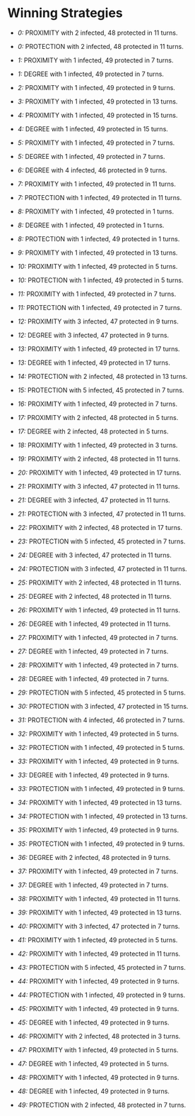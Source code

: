 # Winning Strategies

* _0:_ PROXIMITY with 2 infected, 48 protected in 11 turns.


* _0:_ PROTECTION with 2 infected, 48 protected in 11 turns.


* _1:_ PROXIMITY with 1 infected, 49 protected in 7 turns.


* _1:_ DEGREE with 1 infected, 49 protected in 7 turns.


* _2:_ PROXIMITY with 1 infected, 49 protected in 9 turns.


* _3:_ PROXIMITY with 1 infected, 49 protected in 13 turns.


* _4:_ PROXIMITY with 1 infected, 49 protected in 15 turns.


* _4:_ DEGREE with 1 infected, 49 protected in 15 turns.


* _5:_ PROXIMITY with 1 infected, 49 protected in 7 turns.


* _5:_ DEGREE with 1 infected, 49 protected in 7 turns.


* _6:_ DEGREE with 4 infected, 46 protected in 9 turns.


* _7:_ PROXIMITY with 1 infected, 49 protected in 11 turns.


* _7:_ PROTECTION with 1 infected, 49 protected in 11 turns.


* _8:_ PROXIMITY with 1 infected, 49 protected in 1 turns.


* _8:_ DEGREE with 1 infected, 49 protected in 1 turns.


* _8:_ PROTECTION with 1 infected, 49 protected in 1 turns.


* _9:_ PROXIMITY with 1 infected, 49 protected in 13 turns.


* _10:_ PROXIMITY with 1 infected, 49 protected in 5 turns.


* _10:_ PROTECTION with 1 infected, 49 protected in 5 turns.


* _11:_ PROXIMITY with 1 infected, 49 protected in 7 turns.


* _11:_ PROTECTION with 1 infected, 49 protected in 7 turns.


* _12:_ PROXIMITY with 3 infected, 47 protected in 9 turns.


* _12:_ DEGREE with 3 infected, 47 protected in 9 turns.


* _13:_ PROXIMITY with 1 infected, 49 protected in 17 turns.


* _13:_ DEGREE with 1 infected, 49 protected in 17 turns.


* _14:_ PROTECTION with 2 infected, 48 protected in 13 turns.


* _15:_ PROTECTION with 5 infected, 45 protected in 7 turns.


* _16:_ PROXIMITY with 1 infected, 49 protected in 7 turns.


* _17:_ PROXIMITY with 2 infected, 48 protected in 5 turns.


* _17:_ DEGREE with 2 infected, 48 protected in 5 turns.


* _18:_ PROXIMITY with 1 infected, 49 protected in 3 turns.


* _19:_ PROXIMITY with 2 infected, 48 protected in 11 turns.


* _20:_ PROXIMITY with 1 infected, 49 protected in 17 turns.


* _21:_ PROXIMITY with 3 infected, 47 protected in 11 turns.


* _21:_ DEGREE with 3 infected, 47 protected in 11 turns.


* _21:_ PROTECTION with 3 infected, 47 protected in 11 turns.


* _22:_ PROXIMITY with 2 infected, 48 protected in 17 turns.


* _23:_ PROTECTION with 5 infected, 45 protected in 7 turns.


* _24:_ DEGREE with 3 infected, 47 protected in 11 turns.


* _24:_ PROTECTION with 3 infected, 47 protected in 11 turns.


* _25:_ PROXIMITY with 2 infected, 48 protected in 11 turns.


* _25:_ DEGREE with 2 infected, 48 protected in 11 turns.


* _26:_ PROXIMITY with 1 infected, 49 protected in 11 turns.


* _26:_ DEGREE with 1 infected, 49 protected in 11 turns.


* _27:_ PROXIMITY with 1 infected, 49 protected in 7 turns.


* _27:_ DEGREE with 1 infected, 49 protected in 7 turns.


* _28:_ PROXIMITY with 1 infected, 49 protected in 7 turns.


* _28:_ DEGREE with 1 infected, 49 protected in 7 turns.


* _29:_ PROTECTION with 5 infected, 45 protected in 5 turns.


* _30:_ PROTECTION with 3 infected, 47 protected in 15 turns.


* _31:_ PROTECTION with 4 infected, 46 protected in 7 turns.


* _32:_ PROXIMITY with 1 infected, 49 protected in 5 turns.


* _32:_ PROTECTION with 1 infected, 49 protected in 5 turns.


* _33:_ PROXIMITY with 1 infected, 49 protected in 9 turns.


* _33:_ DEGREE with 1 infected, 49 protected in 9 turns.


* _33:_ PROTECTION with 1 infected, 49 protected in 9 turns.


* _34:_ PROXIMITY with 1 infected, 49 protected in 13 turns.


* _34:_ PROTECTION with 1 infected, 49 protected in 13 turns.


* _35:_ PROXIMITY with 1 infected, 49 protected in 9 turns.


* _35:_ PROTECTION with 1 infected, 49 protected in 9 turns.


* _36:_ DEGREE with 2 infected, 48 protected in 9 turns.


* _37:_ PROXIMITY with 1 infected, 49 protected in 7 turns.


* _37:_ DEGREE with 1 infected, 49 protected in 7 turns.


* _38:_ PROXIMITY with 1 infected, 49 protected in 11 turns.


* _39:_ PROXIMITY with 1 infected, 49 protected in 13 turns.


* _40:_ PROXIMITY with 3 infected, 47 protected in 7 turns.


* _41:_ PROXIMITY with 1 infected, 49 protected in 5 turns.


* _42:_ PROXIMITY with 1 infected, 49 protected in 11 turns.


* _43:_ PROTECTION with 5 infected, 45 protected in 7 turns.


* _44:_ PROXIMITY with 1 infected, 49 protected in 9 turns.


* _44:_ PROTECTION with 1 infected, 49 protected in 9 turns.


* _45:_ PROXIMITY with 1 infected, 49 protected in 9 turns.


* _45:_ DEGREE with 1 infected, 49 protected in 9 turns.


* _46:_ PROXIMITY with 2 infected, 48 protected in 3 turns.


* _47:_ PROXIMITY with 1 infected, 49 protected in 5 turns.


* _47:_ DEGREE with 1 infected, 49 protected in 5 turns.


* _48:_ PROXIMITY with 1 infected, 49 protected in 9 turns.


* _48:_ DEGREE with 1 infected, 49 protected in 9 turns.


* _49:_ PROTECTION with 2 infected, 48 protected in 7 turns.



